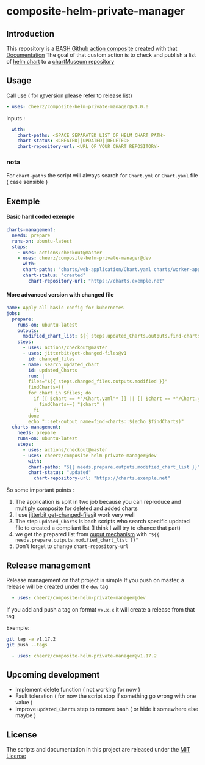 
# composite-helm-private-manager

## Introduction

This repository is a [BASH Github action composite](https://docs.github.com/en/free-pro-team@latest/actions/learn-github-actions/finding-and-customizing-actions) created with that [Documentation](https://docs.github.com/en/free-pro-team@latest/actions/creating-actions)
The goal of that custom action is to check and publish a list of [helm chart](https://helm.sh/docs/topics/charts/) to a [chartMuseum repository](https://github.com/helm/chartmuseum)

## Usage
Call use ( for @version please refer to [release list](https://github.com/cheerz/composite-helm-private-manager/releases))
```yaml
- uses: cheerz/composite-helm-private-manager@v1.0.0
```
Inputs :
```yaml
  with:
    chart-paths: <SPACE_SEPARATED_LIST_OF_HELM_CHART_PATH>
    chart-status: <CREATED||UPDATED||DELETED>
    chart-repository-url: <URL_OF_YOUR_CHART_REPOSITORY>
```
### nota 
For `chart-paths` the script will always search for `Chart.yml` or `Chart.yaml` file ( case sensible )

## Exemple
#### Basic hard coded exemple
```yaml
charts-management:
  needs: prepare
  runs-on: ubuntu-latest
  steps:
    - uses: actions/checkout@master
    - uses: cheerz/composite-helm-private-manager@dev
      with:
      chart-paths: "charts/web-application/Chart.yaml charts/worker-application/Chart.yml"
      chart-status: "created"
        chart-repository-url: "https://charts.exemple.net"
```
#### More advanced version with  changed file 
```yaml
name: Apply all basic config for kubernetes
jobs:
  prepare:
    runs-on: ubuntu-latest
    outputs:
      modified_chart_list: ${{ steps.updated_Charts.outputs.find-charts }}
    steps:
      - uses: actions/checkout@master
      - uses: jitterbit/get-changed-files@v1
        id: changed_files
      - name: search_updated_chart
        id: updated_Charts
        run: |
        files="${{ steps.changed_files.outputs.modified }}"
        findCharts=()
        for chart in $files; do
          if [[ $chart == *"/Chart.yaml"* ]] || [[ $chart == *"/Chart.yml"* ]]; then
            findCharts+=( "$chart" )
          fi
        done
        echo "::set-output name=find-charts::$(echo $findCharts)"
  charts-management:
    needs: prepare
    runs-on: ubuntu-latest
    steps:
      - uses: actions/checkout@master
      - uses: cheerz/composite-helm-private-manager@dev
        with:
        chart-paths: "${{ needs.prepare.outputs.modified_chart_list }}"
        chart-status: "updated"
          chart-repository-url: "https://charts.exemple.net"
```
So some important points :
 1. The application is split in two job because you can reproduce and multiply composite for deleted and added charts  
 2. I use [jitterbit get-changed-files](https://github.com/jitterbit/get-changed-files)it work very well
 3. The step `updated_Charts` is bash scripts who search specific updated file to created a compliant list (I think I will try to ehance that part)
 4. we get the prepared list from [ouput mechanism](https://docs.github.com/en/free-pro-team@latest/actions/creating-actions/metadata-syntax-for-github-actions#outputs) with `"${{ needs.prepare.outputs.modified_chart_list }}"`
 5. Don't forget to change `chart-repository-url`

## Release management
Release management on that project is simple
If you push on master, a release will be created under the `dev` tag
```yaml
  - uses: cheerz/composite-helm-private-manager@dev
```
If you add and push a tag on format `vx.x.x` it will create a release from that tag

Exemple:
```bash 
git tag -a v1.17.2
git push --tags
```
```yaml
  - uses: cheerz/composite-helm-private-manager@v1.17.2
```
## Upcoming development
* Implement delete function ( not working for now )
* Fault toleration ( for now the script stop if something go wrong with one value )
* Improve `updated_Charts` step to remove bash ( or hide it somewhere else maybe )

## License
The scripts and documentation in this project are released under the [MIT License](https://github.com/cheerz/composite-helm-private-manager/blob/master/LICENSE)